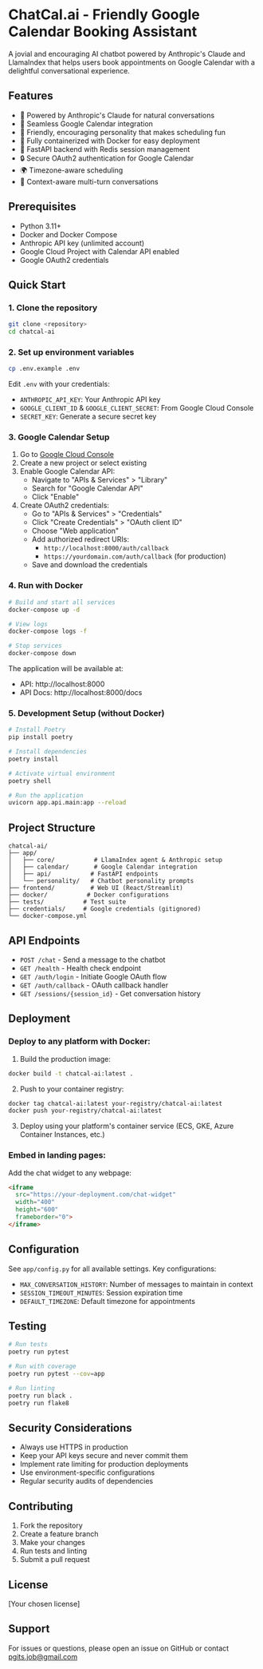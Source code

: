 # ChatCal.ai - Friendly Google Calendar Booking Assistant

A jovial and encouraging AI chatbot powered by Anthropic's Claude and LlamaIndex that helps users book appointments on Google Calendar with a delightful conversational experience.

## Features

- 🤖 Powered by Anthropic's Claude for natural conversations
- 📅 Seamless Google Calendar integration
- 🌟 Friendly, encouraging personality that makes scheduling fun
- 🐳 Fully containerized with Docker for easy deployment
- 🚀 FastAPI backend with Redis session management
- 🔒 Secure OAuth2 authentication for Google Calendar
- 🌍 Timezone-aware scheduling
- 💬 Context-aware multi-turn conversations

## Prerequisites

- Python 3.11+
- Docker and Docker Compose
- Anthropic API key (unlimited account)
- Google Cloud Project with Calendar API enabled
- Google OAuth2 credentials

## Quick Start

### 1. Clone the repository
```bash
git clone <repository>
cd chatcal-ai
```

### 2. Set up environment variables
```bash
cp .env.example .env
```

Edit `.env` with your credentials:
- `ANTHROPIC_API_KEY`: Your Anthropic API key
- `GOOGLE_CLIENT_ID` & `GOOGLE_CLIENT_SECRET`: From Google Cloud Console
- `SECRET_KEY`: Generate a secure secret key

### 3. Google Calendar Setup

1. Go to [Google Cloud Console](https://console.cloud.google.com)
2. Create a new project or select existing
3. Enable Google Calendar API:
   - Navigate to "APIs & Services" > "Library"
   - Search for "Google Calendar API"
   - Click "Enable"
4. Create OAuth2 credentials:
   - Go to "APIs & Services" > "Credentials"
   - Click "Create Credentials" > "OAuth client ID"
   - Choose "Web application"
   - Add authorized redirect URIs:
     - `http://localhost:8000/auth/callback`
     - `https://yourdomain.com/auth/callback` (for production)
   - Save and download the credentials

### 4. Run with Docker

```bash
# Build and start all services
docker-compose up -d

# View logs
docker-compose logs -f

# Stop services
docker-compose down
```

The application will be available at:
- API: http://localhost:8000
- API Docs: http://localhost:8000/docs

### 5. Development Setup (without Docker)

```bash
# Install Poetry
pip install poetry

# Install dependencies
poetry install

# Activate virtual environment
poetry shell

# Run the application
uvicorn app.api.main:app --reload
```

## Project Structure

```
chatcal-ai/
├── app/
│   ├── core/           # LlamaIndex agent & Anthropic setup
│   ├── calendar/       # Google Calendar integration
│   ├── api/           # FastAPI endpoints
│   └── personality/   # Chatbot personality prompts
├── frontend/          # Web UI (React/Streamlit)
├── docker/           # Docker configurations
├── tests/           # Test suite
├── credentials/     # Google credentials (gitignored)
└── docker-compose.yml
```

## API Endpoints

- `POST /chat` - Send a message to the chatbot
- `GET /health` - Health check endpoint
- `GET /auth/login` - Initiate Google OAuth flow
- `GET /auth/callback` - OAuth callback handler
- `GET /sessions/{session_id}` - Get conversation history

## Deployment

### Deploy to any platform with Docker:

1. Build the production image:
```bash
docker build -t chatcal-ai:latest .
```

2. Push to your container registry:
```bash
docker tag chatcal-ai:latest your-registry/chatcal-ai:latest
docker push your-registry/chatcal-ai:latest
```

3. Deploy using your platform's container service (ECS, GKE, Azure Container Instances, etc.)

### Embed in landing pages:

Add the chat widget to any webpage:
```html
<iframe 
  src="https://your-deployment.com/chat-widget" 
  width="400" 
  height="600"
  frameborder="0">
</iframe>
```

## Configuration

See `app/config.py` for all available settings. Key configurations:

- `MAX_CONVERSATION_HISTORY`: Number of messages to maintain in context
- `SESSION_TIMEOUT_MINUTES`: Session expiration time
- `DEFAULT_TIMEZONE`: Default timezone for appointments

## Testing

```bash
# Run tests
poetry run pytest

# Run with coverage
poetry run pytest --cov=app

# Run linting
poetry run black .
poetry run flake8
```

## Security Considerations

- Always use HTTPS in production
- Keep your API keys secure and never commit them
- Implement rate limiting for production deployments
- Use environment-specific configurations
- Regular security audits of dependencies

## Contributing

1. Fork the repository
2. Create a feature branch
3. Make your changes
4. Run tests and linting
5. Submit a pull request

## License

[Your chosen license]

## Support

For issues or questions, please open an issue on GitHub or contact pgits.job@gmail.com